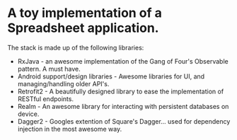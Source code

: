 # A toy implementation of a Spreadsheet application.

The stack is made up of the following libraries:
- RxJava - an awesome implementation of the Gang of Four's Observable pattern. A must have.
- Android support/design libraries - Awesome libraries for UI, and managing/handling older API's.
- Retrofit2 - A beautifully designed library to ease the implementation of RESTful endpoints.
- Realm - An awesome library for interacting with persistent databases on device.
- Dagger2 - Googles extention of Square's Dagger... used for dependency injection in the most awesome way.